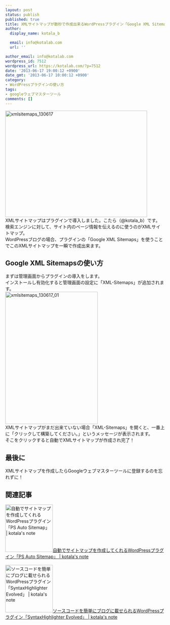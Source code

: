 ```yaml
---
layout: post
status: publish
published: true
title: XMLサイトマップが数秒で作成出来るWordPressプラグイン「Google XML Sitemaps」
author:
  display_name: kotala_b

  email: info@kotalab.com
  url: ''

author_email: info@kotalab.com
wordpress_id: 7512
wordpress_url: https://kotalab.com/?p=7512
date: '2013-06-17 19:00:12 +0900'
date_gmt: '2013-06-17 10:00:12 +0900'
category:
- WordPressプラグインの使い方
tags:
- googleウェブマスターツール
comments: []
---
```

<p><img src="https://kotalab.com/wp-content/uploads/xmlsitemaps_130617-448x336.jpg" alt="xmlsitemaps_130617" width="448" height="336" class="alignnone size-large wp-image-7514" /><br />
XMLサイトマップはプラグインで導入しました。こたら（@kotala_b）です。<br />
検索エンジンに対して、サイト内のページ情報を伝えるのに使うのがXMLサイトマップ。<br />
WordPressブログの場合、プラグインの「Google XML Sitemaps」を使うことでこのXMLサイトマップを一瞬で作成出来ます。<br />
</p>
<!--more-->
<h2>Google XML Sitemapsの使い方</h2>
<p>まずは管理画面からプラグインの導入をします。<br />
インストールし有効化すると管理画面の設定に「XML-Sitemaps」が追加されます。<br />
<img src="https://kotalab.com/wp-content/uploads/xmlsitemaps_130617_01.jpg" alt="xmlsitemaps_130617_01" width="292" height="418" class="alignnone size-full wp-image-7513" /><br />
XMLサイトマップがまだ出来ていない場合「XML-Sitemaps」を開くと、一番上に「クリックして構築してください。」というメッセージが表示されます。<br />
そこをクリックすると自動でXMLサイトマップが作成され完了！</p>
<h2>最後に</h2>
<p>XMLサイトマップを作成したらGoogleウェブマスターツールに登録するのを忘れずに！</p>
<h2 class="rele">関連記事</h2>
<p><a href="https://kotalab.com/wordpress-plugin-ps-auto-sitemap" target="_blank"><img  class="alignleft" src="https://kotalab.com/wp-content/uploads/psautositemap_130614-448x219.jpg" alt="自動でサイトマップを作成してくれるWordPressプラグイン「PS Auto Sitemap」 | kotala's note" width="150" /></a><a href="https://kotalab.com/wordpress-plugin-ps-auto-sitemap" target="_blank">自動でサイトマップを作成してくれるWordPressプラグイン「PS Auto Sitemap」 | kotala's note</a><br style="clear:both;" /><br />
<a href="https://kotalab.com/wordpress-plugin-syntaxhighlighter-evolved" target="_blank"><img  class="alignleft" src="https://kotalab.com/wp-content/uploads/SyntaxHighlighterEvolved_130615-448x335.jpg" alt="ソースコードを簡単にブログに載せられるWordPressプラグイン「SyntaxHighlighter Evolved」 | kotala's note" width="150" /></a><a href="https://kotalab.com/wordpress-plugin-syntaxhighlighter-evolved" target="_blank">ソースコードを簡単にブログに載せられるWordPressプラグイン「SyntaxHighlighter Evolved」 | kotala's note</a><br style="clear:both;" /></p>

